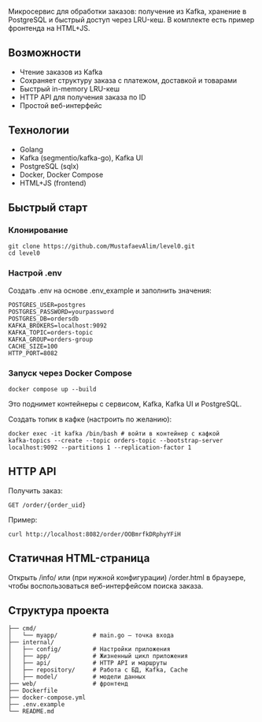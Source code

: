 Микросервис для обработки заказов: получение из Kafka, хранение в PostgreSQL и быстрый доступ через LRU-кеш. В комплекте есть пример фронтенда на HTML+JS.
## Возможности
 - Чтение заказов из Kafka
 - Сохраняет структуру заказа с платежом, доставкой и товарами
 - Быстрый in-memory LRU-кеш
 - HTTP API для получения заказа по ID
 - Простой веб-интерфейс

## Технологии
 - Golang
 - Kafka (segmentio/kafka-go), Kafka UI
 - PostgreSQL (sqlx)
 - Docker, Docker Compose
 - HTML+JS (frontend)

## Быстрый старт
  ### Клонирование
    git clone https://github.com/MustafaevAlim/level0.git
    cd level0

  ### Настрой .env
Создать .env на основе .env_example и заполнить значения:
    
    POSTGRES_USER=postgres
    POSTGRES_PASSWORD=yourpassword
    POSTGRES_DB=ordersdb
    KAFKA_BROKERS=localhost:9092
    KAFKA_TOPIC=orders-topic
    KAFKA_GROUP=orders-group
    CACHE_SIZE=100
    HTTP_PORT=8082

   ### Запуск через Docker Compose
    docker compose up --build

Это поднимет контейнеры с сервисом, Kafka, Kafka UI и PostgreSQL.

Создать топик в кафке (настроить по желанию):

    docker exec -it kafka /bin/bash # войти в контейнер с кафкой 
    kafka-topics --create --topic orders-topic --bootstrap-server localhost:9092 --partitions 1 --replication-factor 1


## HTTP API
Получить заказ:

    GET /order/{order_uid}
Пример:

    curl http://localhost:8082/order/OOBmrfkDRphyYFiH

## Статичная HTML-страница
Открыть /info/ или (при нужной конфигурации) /order.html в браузере, чтобы воспользоваться веб-интерфейсом поиска заказа.
## Структура проекта
    ├── cmd/
    │   └── myapp/          # main.go — точка входа
    ├── internal/
    │   ├── config/         # Настройки приложения
    │   ├── app/            # Жизненный цикл приложения
    │   ├── api/            # HTTP API и маршруты
    │   ├── repository/     # Работа с БД, Kafka, Cache
    │   ├── model/          # модели данных
    ├── web/                # фронтенд
    ├── Dockerfile
    ├── docker-compose.yml
    ├── .env.example
    └── README.md
